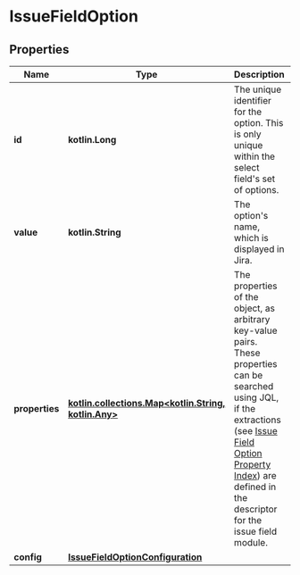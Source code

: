 
# IssueFieldOption

## Properties
Name | Type | Description | Notes
------------ | ------------- | ------------- | -------------
**id** | **kotlin.Long** | The unique identifier for the option. This is only unique within the select field&#39;s set of options. | 
**value** | **kotlin.String** | The option&#39;s name, which is displayed in Jira. | 
**properties** | [**kotlin.collections.Map&lt;kotlin.String, kotlin.Any&gt;**](kotlin.Any.md) | The properties of the object, as arbitrary key-value pairs. These properties can be searched using JQL, if the extractions (see [Issue Field Option Property Index](https://developer.atlassian.com/cloud/jira/platform/modules/issue-field-option-property-index/)) are defined in the descriptor for the issue field module. |  [optional]
**config** | [**IssueFieldOptionConfiguration**](IssueFieldOptionConfiguration.md) |  |  [optional]



